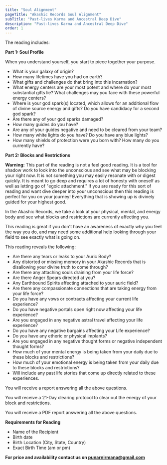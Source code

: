 ```yaml
---
title: "Soul Alignment"
pageTitle: "Akashic Records Soul Alignment"
subTitle: "Past-lives Karma and Ancestral Deep Dive"
description: "Past-lives Karma and Ancestral Deep Dive"
order: 1
---
```


The reading includes:

**Part 1: Soul Profile**

When you understand yourself, you start to piece together your purpose.

- What is your galaxy of origin?
- How many lifetimes have you had on earth?
- What gifts and challenges do that bring into this incarnation?
- What energy centers are your most potent and where do your most substantial gifts lie? What challenges may you face with these powerful energy centers?
- Where is your god spark(s) located, which allows for an additional flow of divine source energy and gifts? Do you have candidacy for a second god spark?
- Are there any of your god sparks damaged?
- How many guides do you have?
- Are any of your guides negative and need to be cleared from your team?
- How many white lights do you have? Do you have any blue lights?
- How many shields of protection were you born with? How many do you currently have?

**Part 2: Blocks and Restrictions**

**Warning:** This part of the reading is not a feel good reading. It is a tool for shadow work to look into the unconscious and see what may be blocking your right now. It is not something you may easily resonate with or digest quickly. It is meant to go deep and requires a lot of honesty with oneself as well as letting go of "egoic attachment." If you are ready for this sort of reading and want dive deeper into your unconscious then this reading is perfect for you on your journey! Everything that is showing up is divinely guided for your highest good.

In the Akashic Records, we take a look at your physical, mental, and energy body and see what blocks and restrictions are currently affecting you.

This reading is great if you don't have an awareness of exactly why you feel the way you do, and may need some additional help looking through your field to see exactly what is going on.

This reading reveals the following:

- Are there any tears or leaks to your Auric Body?
- Any distorted or missing memory in your Akashic Records that is disallowing your divine truth to come through?
- Are there any attaching souls draining from your life force?
- Are there Anger Spears directed at you?
- Any Earthbound Spirits affecting attached to your auric field?
- Are there any compassionate connections that are taking energy from your life force?
- Do you have any vows or contracts affecting your current life experience?
- Do you have negative portals open right now affecting your life experience?
- Are you engaged in any negative astral travel affecting your life experience?
- Do you have any negative bargains affecting your Life experience?
- Do you have any etheric or physical implants?
- Are you engaged in any negative thought forms or negative independent thought forms?
- How much of your mental energy is being taken from your daily due to these blocks and restrictions?
- How much of your emotional energy is being taken from your daily due to these blocks and restrictions?
- Will include any past life stories that come up directly related to these experiences.

You will receive a report answering all the above questions.

You will receive a 21-Day clearing protocol to clear out the energy of your block and restrictions.

You will receive a PDF report answering all the above questions.

**Requirements for Reading**

- Name of the Recipient
- Birth date
- Birth Location (City, State, Country)
- Exact Birth Time (am or pm)

**For price and availability contact us on [punarnirmana@gmail.com](mailto://punarnirmana@gmail.com)**
